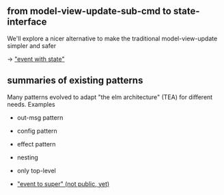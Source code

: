 ## from model-view-update-sub-cmd to state-interface

We'll explore a nicer alternative to make the traditional model-view-update simpler and safer

→ ["event with state"](event-with-state.md)

## summaries of existing patterns

Many patterns evolved to adapt "the elm architecture" (TEA) for different needs. Examples
- out-msg pattern
- config pattern
- effect pattern
- nesting
- only top-level

- ["event to super" (not public, yet)](event-to-super.md)

